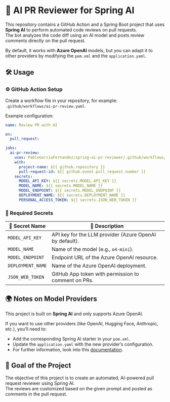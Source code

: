 # 🤖 AI PR Reviewer for Spring AI

This repository contains a GitHub Action and a Spring Boot project that uses **Spring AI** to perform automated code reviews on pull requests.  
The bot analyzes the code diff using an AI model and posts review comments directly on the pull request.

By default, it works with **Azure OpenAI** models, but you can adapt it to other providers by modifying the `pom.xml` and the `application.yaml`.

## 🛠️ Usage

### ⚙️ GitHub Action Setup

Create a workflow file in your repository, for example: `.github/workflows/ai-pr-review.yaml`.

Example configuration:

```yaml
name: Review PR with AI

on:
  pull_request:

jobs:
  ai-pr-review:
    uses: PabloGarciaFernandez/spring-ai-pr-reviewer/.github/workflows/ai-pr-review.yaml@master
    with:
      project-name: ${{ github.repository }}
      pull-request-id: ${{ github.event.pull_request.number }}
    secrets:
      MODEL_API_KEY: ${{ secrets.MODEL_API_KEY }}
      MODEL_NAME: ${{ secrets.MODEL_NAME }}
      MODEL_ENDPOINT: ${{ secrets.MODEL_ENDPOINT }}
      DEPLOYMENT_NAME: ${{ secrets.DEPLOYMENT_NAME }}
      PERSONAL_ACCESS_TOKEN: ${{ secrets.JSON_WEB_TOKEN }}
```

### 🔑 Required Secrets

| 🔐 Secret Name    | 📄 Description                                          |
|-------------------|---------------------------------------------------------|
| `MODEL_API_KEY`   | API key for the LLM provider (Azure OpenAI by default). |
| `MODEL_NAME`      | Name of the model (e.g., `o4-mini`).                    |
| `MODEL_ENDPOINT`  | Endpoint URL of the Azure OpenAI resource.              |
| `DEPLOYMENT_NAME` | Name of the Azure OpenAI deployment.                    |
| `JSON_WEB_TOKEN`  | GitHub App token with permission to comment on PRs.     |

## 🌍 Notes on Model Providers

This project is built on **Spring AI** and only supports Azure OpenAI.

If you want to use other providers (like OpenAI, Hugging Face, Anthropic, etc.), you’ll need to:
- Add the corresponding Spring AI starter in your `pom.xml`.
- Update the `application.yaml` with the new provider’s configuration.
- For further information, look into this [documentation](https://docs.spring.io/spring-ai/reference/api/chatmodel.html).

## 🎯 Goal of the Project

The objective of this project is to create an automated, AI-powered pull request reviewer using Spring AI.  
The reviews are customized based on the given prompt and posted as comments in the pull request.
